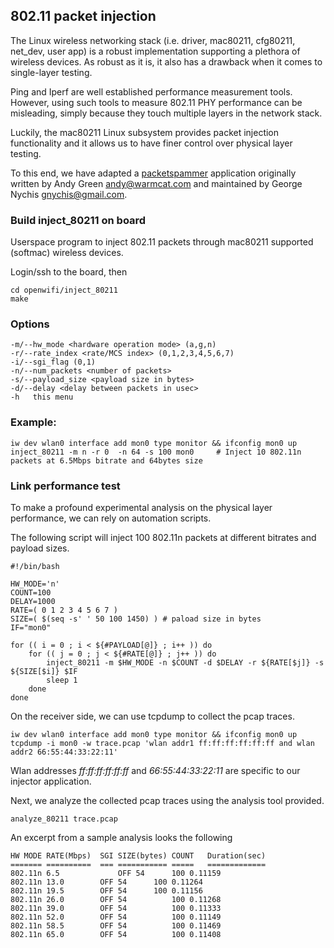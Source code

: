 <!--
Author: Michael Mehari
SPDX-FileCopyrightText: 2019 UGent
SPDX-License-Identifier: AGPL-3.0-or-later
-->

## 802.11 packet injection

The Linux wireless networking stack (i.e. driver, mac80211, cfg80211, net_dev, user app) is a robust implementation supporting a plethora of wireless devices. As robust as it is, it also has a drawback when it comes to single-layer testing. 

Ping and Iperf are well established performance measurement tools. However, using such tools to measure 802.11 PHY performance can be misleading, simply because they touch multiple layers in the network stack. 

Luckily, the mac80211 Linux subsystem provides packet injection functionality and it allows us to have finer control over physical layer testing.

To this end, we have adapted a [packetspammer](https://github.com/gnychis/packetspammer) application originally written by Andy Green <andy@warmcat.com> and maintained by George Nychis <gnychis@gmail.com>.

### Build inject_80211 on board
Userspace program to inject 802.11 packets through mac80211 supported (softmac) wireless devices.

Login/ssh to the board, then
```
cd openwifi/inject_80211
make
```

### Options
  ```
-m/--hw_mode <hardware operation mode> (a,g,n)
-r/--rate_index <rate/MCS index> (0,1,2,3,4,5,6,7)
-i/--sgi_flag (0,1)
-n/--num_packets <number of packets>
-s/--payload_size <payload size in bytes>
-d/--delay <delay between packets in usec>
-h   this menu
  ```

### Example:
```
iw dev wlan0 interface add mon0 type monitor && ifconfig mon0 up
inject_80211 -m n -r 0  -n 64 -s 100 mon0     # Inject 10 802.11n packets at 6.5Mbps bitrate and 64bytes size
```

### Link performance test

To make a profound experimental analysis on the physical layer performance, we can rely on automation scripts.

The following script will inject 100 802.11n packets at different bitrates and payload sizes.

```
#!/bin/bash

HW_MODE='n'
COUNT=100
DELAY=1000
RATE=( 0 1 2 3 4 5 6 7 )
SIZE=( $(seq -s' ' 50 100 1450) ) # paload size in bytes
IF="mon0"

for (( i = 0 ; i < ${#PAYLOAD[@]} ; i++ )) do
	for (( j = 0 ; j < ${#RATE[@]} ; j++ )) do
		inject_80211 -m $HW_MODE -n $COUNT -d $DELAY -r ${RATE[$j]} -s ${SIZE[$i]} $IF
		sleep 1
	done
done

```

On the receiver side, we can use tcpdump to collect the pcap traces.

```
iw dev wlan0 interface add mon0 type monitor && ifconfig mon0 up
tcpdump -i mon0 -w trace.pcap 'wlan addr1 ff:ff:ff:ff:ff:ff and wlan addr2 66:55:44:33:22:11'
```

Wlan addresses *ff:ff:ff:ff:ff:ff* and *66:55:44:33:22:11* are specific to our injector application.

Next, we analyze the collected pcap traces using the analysis tool provided.

```
analyze_80211 trace.pcap
```

An excerpt from a sample analysis looks the following

```
HW MODE	RATE(Mbps)	SGI	SIZE(bytes)	COUNT	Duration(sec)
=======	==========	===	===========	=====	=============
802.11n	6.5           	OFF	54		100	0.11159
802.11n	13.0		OFF	54		100	0.11264
802.11n	19.5		OFF	54		100	0.11156
802.11n	26.0		OFF	54	    	100	0.11268
802.11n	39.0		OFF	54	    	100	0.11333
802.11n	52.0		OFF	54	    	100	0.11149
802.11n	58.5		OFF	54	    	100	0.11469
802.11n	65.0		OFF	54	    	100	0.11408
```

